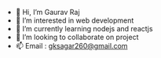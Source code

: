 - 👋 Hi, I’m Gaurav Raj
- 👀 I’m interested in web development
- 🌱 I’m currently learning nodejs and reactjs
- 💞️ I’m looking to collaborate on project
- 📫 Email : gksagar260@gmail.com

<!---
9771-raj/9771-raj is a ✨ special ✨ repository because its `README.md` (this file) appears on your GitHub profile.
You can click the Preview link to take a look at your changes.
--->
